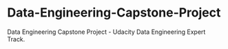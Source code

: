 # Data-Engineering-Capstone-Project
Data Engineering Capstone Project - Udacity Data Engineering Expert Track.
